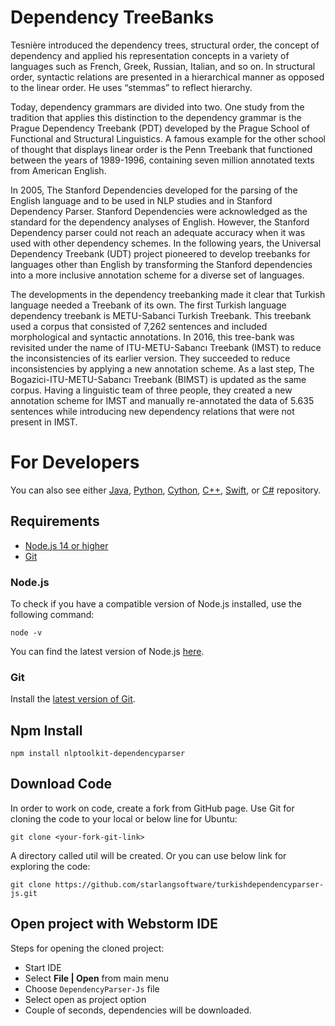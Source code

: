 Dependency TreeBanks
============

Tesnière introduced the dependency trees, structural order, the concept of dependency and applied his representation concepts in a variety of languages such as French, Greek, Russian, Italian, and so on. In structural order, syntactic relations are presented in a hierarchical manner as opposed to the linear order. He uses “stemmas” to reflect hierarchy. 

Today, dependency grammars are divided into two. One study from the tradition that applies this distinction to the dependency grammar is the Prague Dependency Treebank (PDT) developed by the Prague School of Functional and Structural Linguistics. A famous example for the other school of thought that displays linear order is the Penn Treebank that functioned between the years of 1989-1996, containing seven million annotated texts from American English. 

In 2005, The Stanford Dependencies developed for the parsing of the English language and to be used in NLP studies and in Stanford Dependency Parser. Stanford Dependencies were acknowledged as the standard for the dependency analyses of English. However, the Stanford Dependency parser could not reach an adequate accuracy when it was used with other dependency schemes. In the following years, the Universal Dependency Treebank (UDT) project pioneered to develop treebanks for languages other than English by transforming the Stanford dependencies into a more inclusive annotation scheme for a diverse set of languages.

The developments in the dependency treebanking made it clear that Turkish language needed a Treebank of its own. The first Turkish language dependency treebank is METU-Sabanci Turkish Treebank. This treebank used a corpus that consisted of 7,262 sentences and included morphological and syntactic annotations. In 2016, this tree-bank was revisited under the name of ITU-METU-Sabancı Treebank (IMST) to reduce the inconsistencies of its earlier version. They succeeded to reduce inconsistencies by applying a new annotation scheme. As a last step, The Bogazici-ITU-METU-Sabancı Treebank (BIMST) is updated as the same corpus. Having a linguistic team of three people, they created a new annotation scheme for IMST and manually re-annotated the data of 5.635 sentences while introducing new dependency relations that were not present in IMST.

For Developers
============
You can also see either [Java](https://github.com/starlangsoftware/TurkishDependencyParser), [Python](https://github.com/starlangsoftware/TurkishDependencyParser-Py), 
[Cython](https://github.com/starlangsoftware/TurkishDependencyParser-Cy), [C++](https://github.com/starlangsoftware/TurkishDependencyParser-CPP), 
[Swift](https://github.com/starlangsoftware/TurkishDependencyParser-Swift), or [C#](https://github.com/starlangsoftware/TurkishDependencyParser-CS) repository.

## Requirements

* [Node.js 14 or higher](#Node.js)
* [Git](#git)

### Node.js 

To check if you have a compatible version of Node.js installed, use the following command:

    node -v
    
You can find the latest version of Node.js [here](https://nodejs.org/en/download/).

### Git

Install the [latest version of Git](https://git-scm.com/book/en/v2/Getting-Started-Installing-Git).

## Npm Install

	npm install nlptoolkit-dependencyparser
	
## Download Code

In order to work on code, create a fork from GitHub page. 
Use Git for cloning the code to your local or below line for Ubuntu:

	git clone <your-fork-git-link>

A directory called util will be created. Or you can use below link for exploring the code:

	git clone https://github.com/starlangsoftware/turkishdependencyparser-js.git

## Open project with Webstorm IDE

Steps for opening the cloned project:

* Start IDE
* Select **File | Open** from main menu
* Choose `DependencyParser-Js` file
* Select open as project option
* Couple of seconds, dependencies will be downloaded. 
